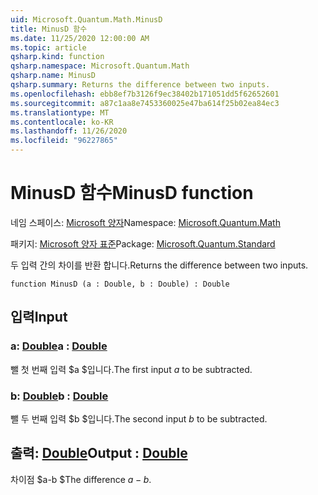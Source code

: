 ```yaml
---
uid: Microsoft.Quantum.Math.MinusD
title: MinusD 함수
ms.date: 11/25/2020 12:00:00 AM
ms.topic: article
qsharp.kind: function
qsharp.namespace: Microsoft.Quantum.Math
qsharp.name: MinusD
qsharp.summary: Returns the difference between two inputs.
ms.openlocfilehash: ebb8ef7b3126f9ec38402b171051dd5f62652601
ms.sourcegitcommit: a87c1aa8e7453360025e47ba614f25b02ea84ec3
ms.translationtype: MT
ms.contentlocale: ko-KR
ms.lasthandoff: 11/26/2020
ms.locfileid: "96227865"
---
```

# <a name="minusd-function"></a><span data-ttu-id="ceb01-102">MinusD 함수</span><span class="sxs-lookup"><span data-stu-id="ceb01-102">MinusD function</span></span>

<span data-ttu-id="ceb01-103">네임 스페이스: [Microsoft 양자](xref:Microsoft.Quantum.Math)</span><span class="sxs-lookup"><span data-stu-id="ceb01-103">Namespace: [Microsoft.Quantum.Math](xref:Microsoft.Quantum.Math)</span></span>

<span data-ttu-id="ceb01-104">패키지: [Microsoft 양자 표준](https://nuget.org/packages/Microsoft.Quantum.Standard)</span><span class="sxs-lookup"><span data-stu-id="ceb01-104">Package: [Microsoft.Quantum.Standard](https://nuget.org/packages/Microsoft.Quantum.Standard)</span></span>


<span data-ttu-id="ceb01-105">두 입력 간의 차이를 반환 합니다.</span><span class="sxs-lookup"><span data-stu-id="ceb01-105">Returns the difference between two inputs.</span></span>

```qsharp
function MinusD (a : Double, b : Double) : Double
```


## <a name="input"></a><span data-ttu-id="ceb01-106">입력</span><span class="sxs-lookup"><span data-stu-id="ceb01-106">Input</span></span>

### <a name="a--double"></a><span data-ttu-id="ceb01-107">a: [Double](xref:microsoft.quantum.lang-ref.double)</span><span class="sxs-lookup"><span data-stu-id="ceb01-107">a : [Double](xref:microsoft.quantum.lang-ref.double)</span></span>

<span data-ttu-id="ceb01-108">뺄 첫 번째 입력 $a $입니다.</span><span class="sxs-lookup"><span data-stu-id="ceb01-108">The first input $a$ to be subtracted.</span></span>


### <a name="b--double"></a><span data-ttu-id="ceb01-109">b: [Double](xref:microsoft.quantum.lang-ref.double)</span><span class="sxs-lookup"><span data-stu-id="ceb01-109">b : [Double](xref:microsoft.quantum.lang-ref.double)</span></span>

<span data-ttu-id="ceb01-110">뺄 두 번째 입력 $b $입니다.</span><span class="sxs-lookup"><span data-stu-id="ceb01-110">The second input $b$ to be subtracted.</span></span>



## <a name="output--double"></a><span data-ttu-id="ceb01-111">출력: [Double](xref:microsoft.quantum.lang-ref.double)</span><span class="sxs-lookup"><span data-stu-id="ceb01-111">Output : [Double](xref:microsoft.quantum.lang-ref.double)</span></span>

<span data-ttu-id="ceb01-112">차이점 $a-b $</span><span class="sxs-lookup"><span data-stu-id="ceb01-112">The difference $a - b$.</span></span>
